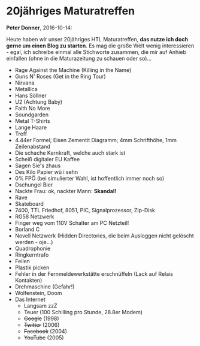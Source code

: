 # 20jähriges Maturatreffen
**Peter Donner**, 2016-10-14:

Heute haben wir unser 20jähriges HTL Maturatreffen, **das nutze ich doch gerne um einen Blog zu starten**. Es mag die große Welt wenig interessieren - egal, ich schreibe einmal alle Stichworte zusammen, die mir auf Anhieb einfallen (ohne in die Maturazeitung zu schauen oder so)...

* Rage Against the Machine (Killing in the Name)
* Guns N' Roses (Get in the Ring Tour)
* Nirvana
* Metallica
* Hans Söllner
* U2 (Achtung Baby)
* Faith No More
* Soundgarden
* Metal T-Shirts
* Lange Haare
* Treff
* 4.44er Formel; Eisen Zementit Diagramm; 4mm Schrifthöhe, 1mm Zeilenabstand
* Die schache Kernkraft, welche auch stark ist
* Scheiß digitaler EU Kaffee
* Sagen Sie's zhaus
* Des Kilo Papier wü i sehn
* 0% FPÖ (bei simulierter Wahl, ist hoffentlich immer noch so)
* Dschungel Bier
* Nackte Frau: ok, nackter Mann: **Skandal!**
* Rave
* Skateboard
* 7400, TTL Friedhof, 8051, PIC, Signalprozessor, Zip-Disk
* RG58 Netzwerk
* Finger weg vom 110V Schalter am PC Netzteil!
* Borland C
* Novell Netzwerk (Hidden Directories, die beim Ausloggen nicht gelöscht werden - oje&hellip;)
* Quadrophonie
* Ringkerntrafo
* Feilen
* Plastik picken
* Fehler in der Fernmeldewerkstätte erschnüffeln (Lack auf Relais Kontakten)
* Drehmaschine (Gefahr!)
* Wolfenstein, Doom
* Das Internet
    * Langsam zzZ
    * Teuer (100 Schilling pro Stunde, 28.8er Modem)
    * ~~Google~~ (1998)
    * ~~Twitter~~ (2006)
    * ~~Facebook~~ (2004)
    * ~~YouTube~~ (2005)
